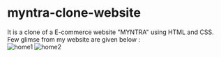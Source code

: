 # myntra-clone-website
It is a clone of a E-commerce website "MYNTRA" using HTML and CSS.
<br>
Few glimse from my website are given below :
<br>
![home1](https://github.com/aryan-gupta-jiit/myntra-clone-website/assets/156954758/930c4a1a-2d8b-4ed8-b784-f8e6aa0a4067)
![home2](https://github.com/aryan-gupta-jiit/myntra-clone-website/assets/156954758/a0950793-fb4c-48e6-bcef-938a368e12a7)


